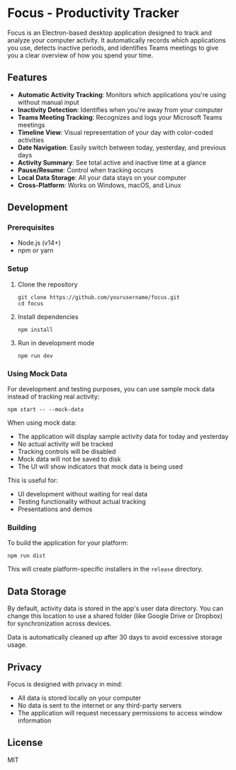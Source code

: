 # Focus - Productivity Tracker

Focus is an Electron-based desktop application designed to track and analyze your computer activity. It automatically records which applications you use, detects inactive periods, and identifies Teams meetings to give you a clear overview of how you spend your time.

## Features

- **Automatic Activity Tracking**: Monitors which applications you're using without manual input
- **Inactivity Detection**: Identifies when you're away from your computer
- **Teams Meeting Tracking**: Recognizes and logs your Microsoft Teams meetings
- **Timeline View**: Visual representation of your day with color-coded activities
- **Date Navigation**: Easily switch between today, yesterday, and previous days
- **Activity Summary**: See total active and inactive time at a glance
- **Pause/Resume**: Control when tracking occurs
- **Local Data Storage**: All your data stays on your computer
- **Cross-Platform**: Works on Windows, macOS, and Linux

## Development

### Prerequisites

- Node.js (v14+)
- npm or yarn

### Setup

1. Clone the repository
   ```
   git clone https://github.com/yourusername/focus.git
   cd focus
   ```

2. Install dependencies
   ```
   npm install
   ```

3. Run in development mode
   ```
   npm run dev
   ```

### Using Mock Data

For development and testing purposes, you can use sample mock data instead of tracking real activity:

```
npm start -- --mock-data
```

When using mock data:
- The application will display sample activity data for today and yesterday
- No actual activity will be tracked
- Tracking controls will be disabled
- Mock data will not be saved to disk
- The UI will show indicators that mock data is being used

This is useful for:
- UI development without waiting for real data
- Testing functionality without actual tracking
- Presentations and demos

### Building

To build the application for your platform:

```
npm run dist
```

This will create platform-specific installers in the `release` directory.

## Data Storage

By default, activity data is stored in the app's user data directory. You can change this location to use a shared folder (like Google Drive or Dropbox) for synchronization across devices.

Data is automatically cleaned up after 30 days to avoid excessive storage usage.

## Privacy

Focus is designed with privacy in mind:
- All data is stored locally on your computer
- No data is sent to the internet or any third-party servers
- The application will request necessary permissions to access window information

## License

MIT 